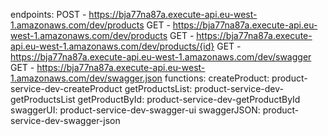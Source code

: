 endpoints:
  POST - https://bja77na87a.execute-api.eu-west-1.amazonaws.com/dev/products
  GET - https://bja77na87a.execute-api.eu-west-1.amazonaws.com/dev/products
  GET - https://bja77na87a.execute-api.eu-west-1.amazonaws.com/dev/products/{id}
  GET - https://bja77na87a.execute-api.eu-west-1.amazonaws.com/dev/swagger
  GET - https://bja77na87a.execute-api.eu-west-1.amazonaws.com/dev/swagger.json
functions:
  createProduct: product-service-dev-createProduct
  getProductsList: product-service-dev-getProductsList
  getProductById: product-service-dev-getProductById
  swaggerUI: product-service-dev-swagger-ui
  swaggerJSON: product-service-dev-swagger-json